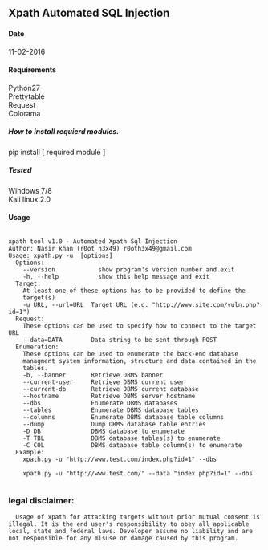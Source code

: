 ## Xpath Automated SQL Injection
#### Date 
11-02-2016
#### Requirements
Python27<br />
Prettytable<br />
Request<br />
Colorama<br/>
##### How to install requierd modules.
pip install [ required module ] <br />
##### Tested
Windows 7/8 <br />
Kali linux 2.0
#### Usage
<pre><code>
xpath tool v1.0 - Automated Xpath Sql Injection
Author: Nasir khan (r0ot h3x49) r0oth3x49@gmail.com
Usage: xpath.py -u <target> [options]
  Options:
    --version            show program's version number and exit
    -h, --help           show this help message and exit
  Target:
    At least one of these options has to be provided to define the
    target(s)
    -u URL, --url=URL  Target URL (e.g. "http://www.site.com/vuln.php?id=1")
  Request:
    These options can be used to specify how to connect to the target URL
    --data=DATA        Data string to be sent through POST
  Enumeration:
    These options can be used to enumerate the back-end database
    managment system information, structure and data contained in the
    tables.
    -b, --banner       Retrieve DBMS banner
    --current-user     Retrieve DBMS current user
    --current-db       Retrieve DBMS current database
    --hostname         Retrieve DBMS server hostname
    --dbs              Enumerate DBMS databases
    --tables           Enumerate DBMS database tables
    --columns          Enumerate DBMS database table columns
    --dump             Dump DBMS database table entries
    -D DB              DBMS database to enumerate
    -T TBL             DBMS database tables(s) to enumerate
    -C COL             DBMS database table column(s) to enumerate
  Example:
    xpath.py -u "http://www.test.com/index.php?id=1" --dbs<br />
    xpath.py -u "http://www.test.com/" --data "index.php?id=1" --dbs
  </pre></code>
###  legal disclaimer:
      Usage of xpath for attacking targets without prior mutual consent is illegal. It is the end user's responsibility to obey all applicable local, state and federal laws. Developer assume no liability and are not responsible for any misuse or damage caused by this program.
